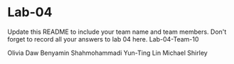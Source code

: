 # Lab-04

Update this README to include your team name and team members. Don't forget to record all your answers to lab 04 here.
Lab-04-Team-10

Olivia Daw 
Benyamin Shahmohammadi 
Yun-Ting Lin 
Michael Shirley
